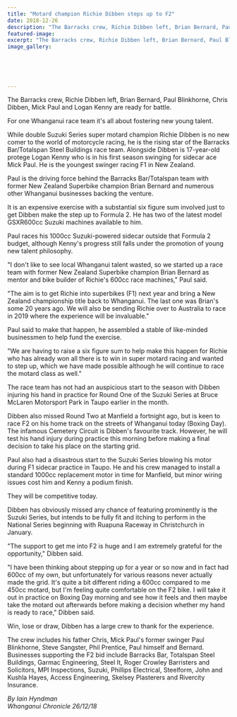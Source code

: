 ```yaml
---
title: "Motard champion Richie Dibben steps up to F2"
date: 2018-12-26
description: "The Barracks crew, Richie Dibben left, Brian Bernard, Paul Blinkhorne, Chris Dibben, Mick Paul & Logan Kenny ready for battle..."
featured-image: 
excerpt: "The Barracks crew, Richie Dibben left, Brian Bernard, Paul Blinkhorne, Chris Dibben, Mick Paul & Logan Kenny are ready for battle."
image_gallery:
    
    
    
    
    
---
```


<p>The Barracks crew, Richie Dibben left, Brian Bernard, Paul Blinkhorne, Chris Dibben, Mick Paul and Logan Kenny are ready for battle.</p>
<p class="element element-paragraph">For one Whanganui race team it's all about fostering new young talent.</p>
<p class="element element-paragraph">While double Suzuki Series super motard champion Richie Dibben is no new comer to the world of motorcycle racing, he is the rising star of the Barracks Bar/Totalspan Steel Buildings race team. Alongside Dibben is 17-year-old protege Logan Kenny who is in his first season swinging for sidecar ace Mick Paul. He is the youngest swinger racing F1 in New Zealand.</p>
<p class="element element-paragraph">Paul is the driving force behind the Barracks Bar/Totalspan team with former New Zealand Superbike champion Brian Bernard and numerous other Whanganui businesses backing the venture.</p>
<p class="element element-paragraph">It is an expensive exercise with a substantial six figure sum involved just to get Dibben make the step up to Formula 2. He has two of the latest model GSXR600cc Suzuki machines available to him.</p>
<p class="element element-paragraph">Paul races his 1000cc Suzuki-powered sidecar outside that Formula 2 budget, although Kenny's progress still falls under the promotion of young new talent philosophy.</p>
<p class="element element-paragraph">"I don't like to see local Whanganui talent wasted, so we started up a race team with former New Zealand Superbike champion Brian Bernard as mentor and bike builder of Richie's 600cc race machines," Paul said.</p>
<p class="element element-paragraph">"The aim is to get Richie into superbikes (F1) next year and bring a New Zealand championship title back to Whanganui. The last one was Brian's some 20 years ago. We will also be sending Richie over to Australia to race in 2019 where the experience will be invaluable."</p>
<p class="element element-paragraph">Paul said to make that happen, he assembled a stable of like-minded businessmen to help fund the exercise.</p>
<p class="element element-paragraph">"We are having to raise a six figure sum to help make this happen for Richie who has already won all there is to win in super motard racing and wanted to step up, which we have made possible although he will continue to race the motard class as well."</p>
<p class="element element-paragraph">The race team has not had an auspicious start to the season with Dibben injuring his hand in practice for Round One of the Suzuki Series at Bruce McLaren Motorsport Park in Taupo earlier in the month.</p>
<p class="element element-paragraph">Dibben also missed Round Two at Manfield a fortnight ago, but is keen to race F2 on his home track on the streets of Whanganui today (Boxing Day). The infamous Cemetery Circuit is Dibben's favourite track. However, he will test his hand injury during practice this morning before making a final decision to take his place on the starting grid.</p>
<p class="element element-paragraph">Paul also had a disastrous start to the Suzuki Series blowing his motor during F1 sidecar practice in Taupo. He and his crew managed to install a standard 1000cc replacement motor in time for Manfield, but minor wiring issues cost him and Kenny a podium finish.</p>
<p class="element element-paragraph">They will be competitive today.</p>
<p class="element element-paragraph">Dibben has obviously missed any chance of featuring prominently is the Suzuki Series, but intends to be fully fit and itching to perform in the National Series beginning with Ruapuna Raceway in Christchurch in January.</p>
<p class="element element-paragraph">"The support to get me into F2 is huge and I am extremely grateful for the opportunity," Dibben said.</p>
<p class="element element-paragraph">"I have been thinking about stepping up for a year or so now and in fact had 600cc of my own, but unfortunately for various reasons never actually made the grid. It's quite a bit different riding a 600cc compared to me 450cc motard, but I'm feeling quite comfortable on the F2 bike. I will take it out in practice on Boxing Day morning and see how it feels and then maybe take the motard out afterwards before making a decision whether my hand is ready to race," Dibben said.</p>
<p class="element element-paragraph">Win, lose or draw, Dibben has a large crew to thank for the experience.</p>
<p class="element element-paragraph">The crew includes his father Chris, Mick Paul's former swinger Paul Blinkhorne, Steve Sangster, Phil Prentice, Paul himself and Bernard. Businesses supporting the F2 bid include Barracks Bar, Totalspan Steel Buildings, Garmac Engineering, Steel It, Roger Crowley Barristers and Solicitors, MPI Inspections, Suzuki, Phillips Electrical, Steelform, John and Kushla Hayes, Access Engineering, Skelsey Plasterers and Rivercity Insurance.</p>
<p class="element element-paragraph"><em>By Iain Hyndman</em><br /><em>Whanganui Chronicle 26/12/18</em></p>

